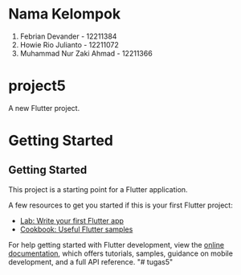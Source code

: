 # Nama Kelompok

1. Febrian Devander - 12211384
2. Howie Rio Julianto - 12211072
3. Muhammad Nur Zaki Ahmad - 12211366
# project5

A new Flutter project.

# Getting Started
## Getting Started

This project is a starting point for a Flutter application.

A few resources to get you started if this is your first Flutter project:

- [Lab: Write your first Flutter app](https://docs.flutter.dev/get-started/codelab)
- [Cookbook: Useful Flutter samples](https://docs.flutter.dev/cookbook)

For help getting started with Flutter development, view the
[online documentation](https://docs.flutter.dev/), which offers tutorials,
samples, guidance on mobile development, and a full API reference.
"# tugas5" 
